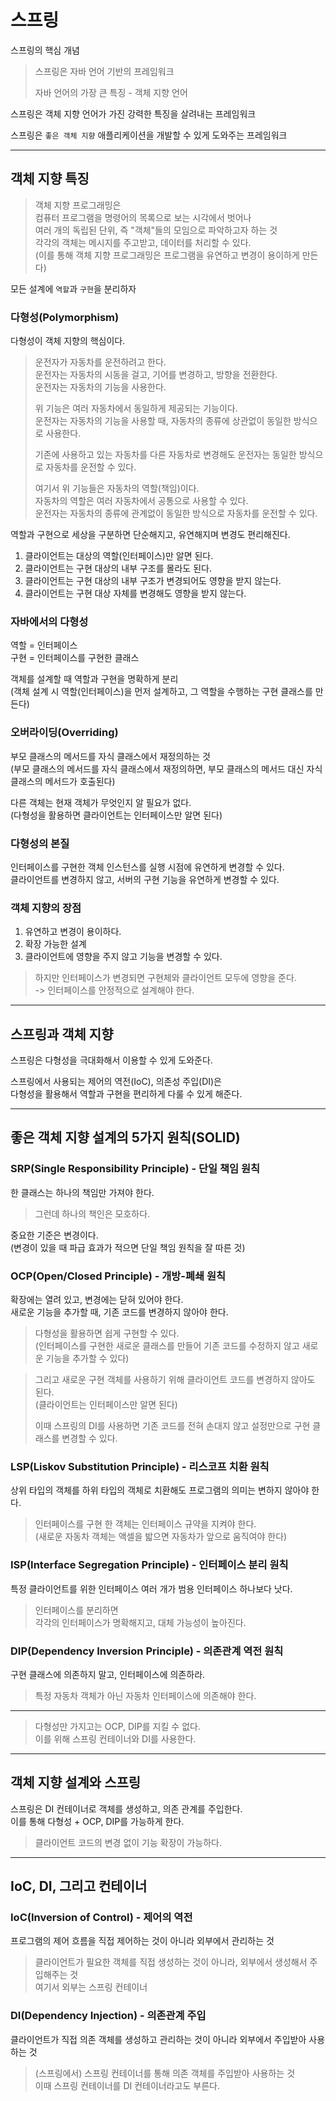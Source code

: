 # 스프링

스프링의 핵심 개념

> 스프링은 자바 언어 기반의 프레임워크
> 
> 자바 언어의 가장 큰 특징 - 객체 지향 언어

스프링은 객체 지향 언어가 가진 강력한 특징을 살려내는 프레임워크

스프링은 `좋은 객체 지향` 애플리케이션을 개발할 수 있게 도와주는 프레임워크

---

## 객체 지향 특징

> 객체 지향 프로그래밍은  
> 컴퓨터 프로그램을 명령어의 목록으로 보는 시각에서 벗어나  
> 여러 개의 독립된 단위, 즉 "객체"들의 모임으로 파악하고자 하는 것  
> 각각의 객체는 메시지를 주고받고, 데이터를 처리할 수 있다.  
> (이를 통해 객체 지향 프로그래밍은 프로그램을 유연하고 변경이 용이하게 만든다)

모든 설계에 `역할`과 `구현`을 분리하자

### 다형성(Polymorphism)

다형성이 객체 지향의 핵심이다.

> 운전자가 자동차를 운전하려고 한다.  
> 운전자는 자동차의 시동을 걸고, 기어를 변경하고, 방향을 전환한다.  
> 운전자는 자동차의 기능을 사용한다.
> 
> 위 기능은 여러 자동차에서 동일하게 제공되는 기능이다.  
> 운전자는 자동차의 기능을 사용할 때, 자동차의 종류에 상관없이 동일한 방식으로 사용한다.
> 
> 기존에 사용하고 있는 자동차를 다른 자동차로 변경해도 운전자는 동일한 방식으로 자동차를 운전할 수 있다.
> 
> 여기서 위 기능들은 자동차의 역할(책임)이다.  
> 자동차의 역할은 여러 자동차에서 공통으로 사용할 수 있다.  
> 운전자는 자동차의 종류에 관계없이 동일한 방식으로 자동차를 운전할 수 있다.

역할과 구현으로 세상을 구분하면 단순해지고, 유연해지며 변경도 편리해진다.
1. 클라이언트는 대상의 역할(인터페이스)만 알면 된다.
2. 클라이언트는 구현 대상의 내부 구조를 몰라도 된다.
3. 클라이언트는 구현 대상의 내부 구조가 변경되어도 영향을 받지 않는다.
4. 클라이언트는 구현 대상 자체를 변경해도 영향을 받지 않는다.

### 자바에서의 다형성

역할 = 인터페이스  
구현 = 인터페이스를 구현한 클래스

객체를 설계할 때 역할과 구현을 명확하게 분리  
(객체 설계 시 역할(인터페이스)을 먼저 설계하고, 그 역할을 수행하는 구현 클래스를 만든다)

### 오버라이딩(Overriding)

부모 클래스의 메서드를 자식 클래스에서 재정의하는 것  
(부모 클래스의 메서드를 자식 클래스에서 재정의하면, 부모 클래스의 메서드 대신 자식 클래스의 메서드가 호출된다)

다른 객체는 현재 객체가 무엇인지 알 필요가 없다.  
(다형성을 활용하면 클라이언트는 인터페이스만 알면 된다)

### 다형성의 본질

인터페이스를 구현한 객체 인스턴스를 실행 시점에 유연하게 변경할 수 있다.  
클라이언트를 변경하지 않고, 서버의 구현 기능을 유연하게 변경할 수 있다.

### 객체 지향의 장점

1. 유연하고 변경이 용이하다.
2. 확장 가능한 설계
3. 클라이언트에 영향을 주지 않고 기능을 변경할 수 있다.

> 하지만 인터페이스가 변경되면 구현체와 클라이언트 모두에 영향을 준다.  
> -> 인터페이스를 안정적으로 설계해야 한다.

---

## 스프링과 객체 지향

스프링은 다형성을 극대화해서 이용할 수 있게 도와준다.

스프링에서 사용되는 제어의 역전(IoC), 의존성 주입(DI)은  
다형성을 활용해서 역할과 구현을 편리하게 다룰 수 있게 해준다.

---

## 좋은 객체 지향 설계의 5가지 원칙(SOLID)

### SRP(Single Responsibility Principle) - 단일 책임 원칙

한 클래스는 하나의 책임만 가져야 한다.

> 그런데 하나의 책인은 모호하다.

중요한 기준은 변경이다.  
(변경이 있을 때 파급 효과가 적으면 단일 책임 원칙을 잘 따른 것)

### OCP(Open/Closed Principle) - 개방-폐쇄 원칙

확장에는 열려 있고, 변경에는 닫혀 있어야 한다.  
새로운 기능을 추가할 때, 기존 코드를 변경하지 않아야 한다.

> 다형성을 활용하면 쉽게 구현할 수 있다.  
> (인터페이스를 구현한 새로운 클래스를 만들어 기존 코드를 수정하지 않고 새로운 기능을 추가할 수 있다)

> 그리고 새로운 구현 객체를 사용하기 위해 클라이언트 코드를 변경하지 않아도 된다.  
> (클라이언트는 인터페이스만 알면 된다)  
> 
> 이때 스프링의 DI를 사용하면 기존 코드를 전혀 손대지 않고 설정만으로 구현 클래스를 변경할 수 있다.

### LSP(Liskov Substitution Principle) - 리스코프 치환 원칙

상위 타입의 객체를 하위 타입의 객체로 치환해도 프로그램의 의미는 변하지 않아야 한다.

> 인터페이스를 구현 한 객체는 인터페이스 규약을 지켜야 한다.  
> (새로운 자동차 객체는 액셀을 밟으면 자동차가 앞으로 움직여야 한다)

### ISP(Interface Segregation Principle) - 인터페이스 분리 원칙

특정 클라이언트를 위한 인터페이스 여러 개가 범용 인터페이스 하나보다 낫다.

> 인터페이스를 분리하면  
> 각각의 인터페이스가 명확해지고, 대체 가능성이 높아진다.

### DIP(Dependency Inversion Principle) - 의존관계 역전 원칙

구현 클래스에 의존하지 말고, 인터페이스에 의존하라.

> 특정 자동차 객체가 아닌 자동차 인터페이스에 의존해야 한다.

---

> 다형성만 가지고는 OCP, DIP를 지킬 수 없다.  
> 이를 위해 스프링 컨테이너와 DI를 사용한다.

---

## 객체 지향 설계와 스프링

스프링은 DI 컨테이너로 객체를 생성하고, 의존 관계를 주입한다.  
이를 통해 다형성 + OCP, DIP를 가능하게 한다.

> 클라이언트 코드의 변경 없이 기능 확장이 가능하다.

---

## IoC, DI, 그리고 컨테이너

### IoC(Inversion of Control) - 제어의 역전

프로그램의 제어 흐름을 직접 제어하는 것이 아니라 외부에서 관리하는 것

> 클라이언트가 필요한 객체를 직접 생성하는 것이 아니라, 외부에서 생성해서 주입해주는 것  
> 여기서 외부는 스프링 컨테이너

### DI(Dependency Injection) - 의존관계 주입

클라이언트가 직접 의존 객체를 생성하고 관리하는 것이 아니라 외부에서 주입받아 사용하는 것

> (스프링에서) 스프링 컨테이너를 통해 의존 객체를 주입받아 사용하는 것  
> 이때 스프링 컨테이너를 DI 컨테이너라고도 부른다.